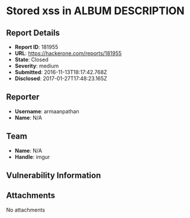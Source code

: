 # Stored xss in ALBUM DESCRIPTION 

## Report Details
- **Report ID**: 181955
- **URL**: https://hackerone.com/reports/181955
- **State**: Closed
- **Severity**: medium
- **Submitted**: 2016-11-13T18:17:42.768Z
- **Disclosed**: 2017-01-27T17:48:23.165Z

## Reporter
- **Username**: armaanpathan
- **Name**: N/A

## Team
- **Name**: N/A
- **Handle**: imgur

## Vulnerability Information


## Attachments
No attachments
